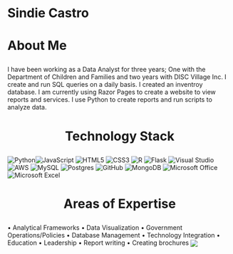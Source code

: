 # Sindie Castro

<h1><p> About Me </p></h1>

I have been working as a Data Analyst for three years; One with the Department of Children and Families and two years with DISC Village Inc. I create and run SQL queries on a daily basis. I created an inventroy database. I am currently using Razor Pages to create a website to view reports and services. I use Python to create reports and run scripts to analyze data. 

<h1> <p align="center"> Technology Stack </p></h1>

<img alt="Python" src="https://img.shields.io/badge/python-%2314354C.svg?style=for-the-badge&logo=python&logoColor=white"/><img alt="JavaScript" src="https://img.shields.io/badge/javascript-%23323330.svg?style=for-the-badge&logo=javascript&logoColor=%23F7DF1E"/>
<img alt="HTML5" src="https://img.shields.io/badge/html5-%23E34F26.svg?style=for-the-badge&logo=html5&logoColor=white"/>
<img alt="CSS3" src="https://img.shields.io/badge/css3-%231572B6.svg?style=for-the-badge&logo=css3&logoColor=white"/>
<img alt="R" src="https://img.shields.io/badge/r-%23276DC3.svg?style=for-the-badge&logo=r&logoColor=white"/>
<img alt="Flask" src="https://img.shields.io/badge/flask-%23000.svg?style=for-the-badge&logo=flask&logoColor=white"/>
<img alt="Visual Studio" src="https://img.shields.io/badge/VisualStudio-5C2D91.svg?style=for-the-badge&logo=visual-studio&logoColor=white"/>
<img alt="AWS" src="https://img.shields.io/badge/AWS-%23FF9900.svg?style=for-the-badge&logo=amazon-aws&logoColor=white"/>
<img alt="MySQL" src="https://img.shields.io/badge/mysql-%2300f.svg?style=for-the-badge&logo=mysql&logoColor=white"/>
<img alt="Postgres" src ="https://img.shields.io/badge/postgres-%23316192.svg?style=for-the-badge&logo=postgresql&logoColor=white"/>
<img alt="GitHub" src="https://img.shields.io/badge/github-%23121011.svg?style=for-the-badge&logo=github&logoColor=white"/>
<img alt="MongoDB" src ="https://img.shields.io/badge/MongoDB-%234ea94b.svg?style=for-the-badge&logo=mongodb&logoColor=white"/>
<img alt="Microsoft Office" src="https://img.shields.io/badge/Microsoft_Office-D83B01?style=for-the-badge&logo=microsoft-office&logoColor=white" />
<img alt="Microsoft Excel" src="https://img.shields.io/badge/Microsoft_Excel-217346?style=for-the-badge&logo=microsoft-excel&logoColor=white" />

<h1> <p align="center"> Areas of Expertise </p></h1>
•	Analytical Frameworks
•	Data Visualization
•	Government Operations/Policies	•	Database Management 
•	Technology Integration
•	Education 	•	Leadership
•	Report writing
•	Creating brochures

<a href="https://github.com/j89livingston">
  <img align="center" src="https://github-readme-stats.vercel.app/api?username=SindieCastro&show_icons=true&theme=radical"/>
</a>
